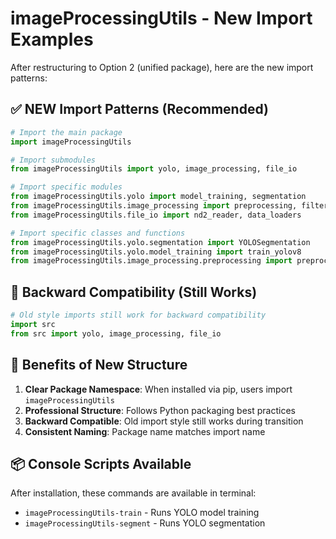 # imageProcessingUtils - New Import Examples

After restructuring to Option 2 (unified package), here are the new import patterns:

## ✅ **NEW Import Patterns (Recommended)**

```python
# Import the main package
import imageProcessingUtils

# Import submodules
from imageProcessingUtils import yolo, image_processing, file_io

# Import specific modules
from imageProcessingUtils.yolo import model_training, segmentation
from imageProcessingUtils.image_processing import preprocessing, filters
from imageProcessingUtils.file_io import nd2_reader, data_loaders

# Import specific classes and functions
from imageProcessingUtils.yolo.segmentation import YOLOSegmentation
from imageProcessingUtils.yolo.model_training import train_yolov8
from imageProcessingUtils.image_processing.preprocessing import preprocess_dapi, basic_preprocess
```

## 🔄 **Backward Compatibility (Still Works)**

```python
# Old style imports still work for backward compatibility
import src
from src import yolo, image_processing, file_io
```

## 🎯 **Benefits of New Structure**

1. **Clear Package Namespace**: When installed via pip, users import `imageProcessingUtils`
2. **Professional Structure**: Follows Python packaging best practices
3. **Backward Compatible**: Old import style still works during transition
4. **Consistent Naming**: Package name matches import name

## 📦 **Console Scripts Available**

After installation, these commands are available in terminal:
- `imageProcessingUtils-train` - Runs YOLO model training
- `imageProcessingUtils-segment` - Runs YOLO segmentation
